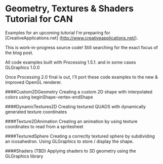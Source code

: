Geometry, Textures & Shaders Tutorial for CAN
===================================

Examples for an upcoming tutorial I'm preparing for [CreativeApplications.net] (http://www.creativeapplications.net/).

This is work-in-progress source code! Still searching for the exact focus of the blog post.

All code examples built with Processing 1.5.1. and in some cases GLGraphics 1.0.0

Once Processing 2.0 final is out, I'll port these code examples to the new & improved OpenGL renderer.

####Custom2DGeometry
Creating a custom 2D shape with interpolated colors using beginShape-vertex-endShape

####DynamicTextures2D
Creating textured QUADS with dynamically generated texture coordinates

####Texture2DAnimation
 Creating an animation by using texture coordinates to read from a spritesheet

####TexturedSphere
 Creating a correctly textured sphere by subdividing an icosahedron. Using GLGraphics to store / display the shape.

####Shaders
(TBD) Applying shaders to 3D geometry using the GLGraphics library
